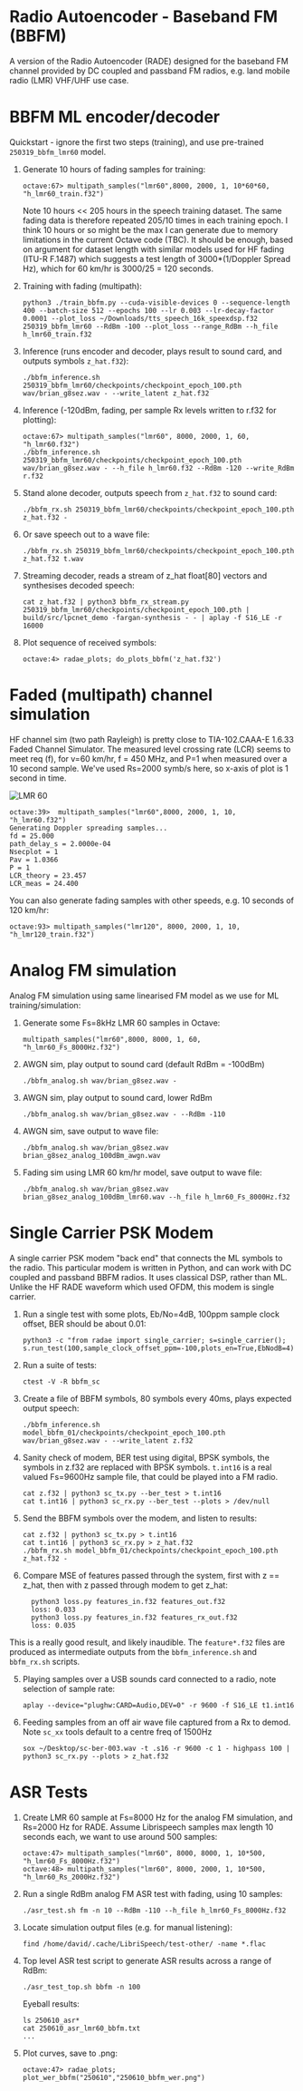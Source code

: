 # Radio Autoencoder - Baseband FM (BBFM)

A version of the Radio Autoencoder (RADE) designed for the baseband FM channel provided by DC coupled and passband FM radios, e.g. land mobile radio (LMR) VHF/UHF use case.

# BBFM ML encoder/decoder

Quickstart - ignore the first two steps (training), and use pre-trained `250319_bbfm_lmr60` model.

1. Generate 10 hours of fading samples for training:
   ```
   octave:67> multipath_samples("lmr60",8000, 2000, 1, 10*60*60, "h_lmr60_train.f32")
   ```
   Note 10 hours << 205 hours in the speech training dataset.  The same fading data is therefore repeated 205/10 times in each training epoch. I think 10 hours or so might be the max I can generate due to memory limitations in the current Octave code (TBC). It should be enough, based on argument for dataset length with similar models used for HF fading (ITU-R F.1487) which suggests a test length of 3000*(1/Doppler Spread Hz), which for 60 km/hr is 3000/25 = 120 seconds.

1. Training with fading (multipath):
   ```
   python3 ./train_bbfm.py --cuda-visible-devices 0 --sequence-length 400 --batch-size 512 --epochs 100 --lr 0.003 --lr-decay-factor 0.0001 --plot_loss ~/Downloads/tts_speech_16k_speexdsp.f32 250319_bbfm_lmr60 --RdBm -100 --plot_loss --range_RdBm --h_file h_lmr60_train.f32
   ```

1. Inference (runs encoder and decoder, plays result to sound card, and outputs symbols `z_hat.f32`):
   ```
   ./bbfm_inference.sh 250319_bbfm_lmr60/checkpoints/checkpoint_epoch_100.pth wav/brian_g8sez.wav - --write_latent z_hat.f32
   ```
1. Inference (-120dBm, fading, per sample Rx levels written to r.f32 for plotting):
   ```
   octave:67> multipath_samples("lmr60", 8000, 2000, 1, 60, "h_lmr60.f32")
   ./bbfm_inference.sh 250319_bbfm_lmr60/checkpoints/checkpoint_epoch_100.pth wav/brian_g8sez.wav - --h_file h_lmr60.f32 --RdBm -120 --write_RdBm r.f32
   ```
1. Stand alone decoder, outputs speech from `z_hat.f32` to sound card:
    ```
    ./bbfm_rx.sh 250319_bbfm_lmr60/checkpoints/checkpoint_epoch_100.pth z_hat.f32 -
    ```
1. Or save speech out to a wave file:
    ```
    ./bbfm_rx.sh 250319_bbfm_lmr60/checkpoints/checkpoint_epoch_100.pth z_hat.f32 t.wav
    ```

1. Streaming decoder, reads a stream of z_hat float[80] vectors and synthesises decoded speech:
   ```
   cat z_hat.f32 | python3 bbfm_rx_stream.py 250319_bbfm_lmr60/checkpoints/checkpoint_epoch_100.pth | build/src/lpcnet_demo -fargan-synthesis - - | aplay -f S16_LE -r 16000
   ```

1. Plot sequence of received symbols:
    ```
    octave:4> radae_plots; do_plots_bbfm('z_hat.f32')
    ```

# Faded (multipath) channel simulation

HF channel sim (two path Rayleigh) is pretty close to TIA-102.CAAA-E 1.6.33 Faded Channel Simulator. The measured level crossing rate (LCR) seems to meet req (f), for v=60 km/hr, f = 450 MHz, and P=1 when measured over a 10 second sample. We've used Rs=2000 symb/s here, so x-axis of plot is 1 second in time.

![LMR 60](doc/lmr_60.png)

```
octave:39>  multipath_samples("lmr60",8000, 2000, 1, 10, "h_lmr60.f32")
Generating Doppler spreading samples...
fd = 25.000
path_delay_s = 2.0000e-04
Nsecplot = 1
Pav = 1.0366
P = 1
LCR_theory = 23.457
LCR_meas = 24.400
```

You can also generate fading samples with other speeds, e.g. 10 seconds of 120 km/hr:
```
octave:93> multipath_samples("lmr120", 8000, 2000, 1, 10, "h_lmr120_train.f32")
```

# Analog FM simulation

Analog FM simulation using same linearised FM model as we use for ML training/simulation:

1. Generate some Fs=8kHz LMR 60 samples in Octave:
   ```
   multipath_samples("lmr60",8000, 8000, 1, 60, "h_lmr60_Fs_8000Hz.f32")
   ```
1. AWGN sim, play output to sound card (default RdBm = -100dBm)
   ```
   ./bbfm_analog.sh wav/brian_g8sez.wav -
   ```

1. AWGN sim, play output to sound card, lower RdBm
   ```
   ./bbfm_analog.sh wav/brian_g8sez.wav - --RdBm -110
   ```

1. AWGN sim, save output to wave file:
   ```
   ./bbfm_analog.sh wav/brian_g8sez.wav brian_g8sez_analog_100dBm_awgn.wav
   ```

1. Fading sim using LMR 60 km/hr model, save output to wave file:
   ```
   ./bbfm_analog.sh wav/brian_g8sez.wav brian_g8sez_analog_100dBm_lmr60.wav --h_file h_lmr60_Fs_8000Hz.f32
   ```

# Single Carrier PSK Modem

A single carrier PSK modem "back end" that connects the ML symbols to the radio.  This particular modem is written in Python, and can work with DC coupled and passband BBFM radios. It uses classical DSP, rather than ML.  Unlike the HF RADE waveform which used OFDM, this modem is single carrier.

1. Run a single test with some plots, Eb/No=4dB, 100ppm sample clock offset, BER should be about 0.01:
   ```
   python3 -c "from radae import single_carrier; s=single_carrier(); s.run_test(100,sample_clock_offset_ppm=-100,plots_en=True,EbNodB=4)"
   ```
1. Run a suite of tests:
   ```
   ctest -V -R bbfm_sc
   ```
1. Create a file of BBFM symbols, 80 symbols every 40ms, plays expected output speech:
    ```
    ./bbfm_inference.sh model_bbfm_01/checkpoints/checkpoint_epoch_100.pth wav/brian_g8sez.wav - --write_latent z.f32
    ```
2. Sanity check of modem, BER test using digital, BPSK symbols, the symbols in z.f32 are replaced with BPSK symbols. `t.int16` is a real valued Fs=9600Hz sample file, that could be played into a FM radio.
   ```
   cat z.f32 | python3 sc_tx.py --ber_test > t.int16
   cat t.int16 | python3 sc_rx.py --ber_test --plots > /dev/null
   ```
3. Send the BBFM symbols over the modem, and listen to results:
    ```
   cat z.f32 | python3 sc_tx.py > t.int16
   cat t.int16 | python3 sc_rx.py > z_hat.f32
   ./bbfm_rx.sh model_bbfm_01/checkpoints/checkpoint_epoch_100.pth z_hat.f32 -
    ```
4. Compare MSE of features passed through the system, first with z == z_hat, then with z passed through modem to get z_hat:
   ```
     python3 loss.py features_in.f32 features_out.f32
     loss: 0.033
     python3 loss.py features_in.f32 features_rx_out.f32
     loss: 0.035
   ```
  This is a really good result, and likely inaudible. The `feature*.f32` files are produced as intermediate outputs from the `bbfm_inference.sh` and `bbfm_rx.sh` scripts.

5. Playing samples over a USB sounds card connected to a radio, note selection of sample rate:
   ```
   aplay --device="plughw:CARD=Audio,DEV=0" -r 9600 -f S16_LE t1.int16
   ```

6. Feeding samples from an off air wave file captured from a Rx to demod. Note `sc_xx` tools default to a centre freq of 1500Hz
   ```
   sox ~/Desktop/sc-ber-003.wav -t .s16 -r 9600 -c 1 - highpass 100 | python3 sc_rx.py --plots > z_hat.f32
   ```

# ASR Tests

1. Create LMR 60 sample at Fs=8000 Hz for the analog FM simulation, and Rs=2000 Hz for RADE. Assume Librispeech samples max length 10 seconds each, we want to use around 500 samples:
   ```
   octave:47> multipath_samples("lmr60", 8000, 8000, 1, 10*500, "h_lmr60_Fs_8000Hz.f32")
   octave:48> multipath_samples("lmr60", 8000, 2000, 1, 10*500, "h_lmr60_Rs_2000Hz.f32")
   ```

1. Run a single RdBm analog FM ASR test with fading, using 10 samples:
   ```
   ./asr_test.sh fm -n 10 --RdBm -110 --h_file h_lmr60_Fs_8000Hz.f32
   ```

1. Locate simulation output files (e.g. for manual listening):
   ```
   find /home/david/.cache/LibriSpeech/test-other/ -name *.flac
   ```

1. Top level ASR test script to generate ASR results across a range of RdBm:
   ```
   ./asr_test_top.sh bbfm -n 100
   ``` 
   Eyeball results:
   ```
   ls 250610_asr*
   cat 250610_asr_lmr60_bbfm.txt
   ...
   ```
1. Plot curves, save to .png:
   ```
   octave:47> radae_plots; plot_wer_bbfm("250610","250610_bbfm_wer.png")
   ```
